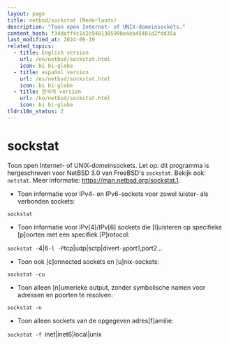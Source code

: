 ```yaml
---
layout: page
title: netbsd/sockstat (Nederlands)
description: "Toon open Internet- of UNIX-domeinsockets."
content_hash: f34daff4c142c948138599be4ea45481d2fdd35a
last_modified_at: 2024-09-19
related_topics:
  - title: English version
    url: /en/netbsd/sockstat.html
    icon: bi bi-globe
  - title: español version
    url: /es/netbsd/sockstat.html
    icon: bi bi-globe
  - title: 한국어 version
    url: /ko/netbsd/sockstat.html
    icon: bi bi-globe
tldri18n_status: 2
---
```

# sockstat

Toon open Internet- of UNIX-domeinsockets.
Let op: dit programma is hergeschreven voor NetBSD 3.0 van FreeBSD's `sockstat`.
Bekijk ook: `netstat`.
Meer informatie: <https://man.netbsd.org/sockstat.1>.

- Toon informatie voor IPv4- en IPv6-sockets voor zowel luister- als verbonden sockets:

`sockstat`

- Toon informatie voor IPv[4]/IPv[6] sockets die [l]uisteren op specifieke [p]oorten met een specifiek [P]rotocol:

`sockstat -`<span class="tldr-var badge badge-pill bg-dark-lm bg-white-dm text-white-lm text-dark-dm font-weight-bold">4|6</span>` -l -P `<span class="tldr-var badge badge-pill bg-dark-lm bg-white-dm text-white-lm text-dark-dm font-weight-bold">tcp|udp|sctp|divert</span>` -p `<span class="tldr-var badge badge-pill bg-dark-lm bg-white-dm text-white-lm text-dark-dm font-weight-bold">port1,port2...</span>

- Toon ook [c]onnected sockets en [u]nix-sockets:

`sockstat -cu`

- Toon alleen [n]umerieke output, zonder symbolische namen voor adressen en poorten te resolven:

`sockstat -n`

- Toon alleen sockets van de opgegeven adres[f]amilie:

`sockstat -f `<span class="tldr-var badge badge-pill bg-dark-lm bg-white-dm text-white-lm text-dark-dm font-weight-bold">inet|inet6|local|unix</span>

